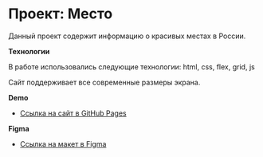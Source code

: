 # Проект: Место

Данный проект содержит информацию о красивых местах в России. 

**Технологии**

В работе использовались следующие технологии: html, css, flex, grid, js 

Сайт поддерживает все современные размеры экрана.

**Demo**
* [Ссылка на сайт в GitHub Pages](https://buldenkovanton.github.io/mesto/index.html)

**Figma**

* [Ссылка на макет в Figma](https://www.figma.com/file/2cn9N9jSkmxD84oJik7xL7/JavaScript.-Sprint-4?node-id=0%3A1)